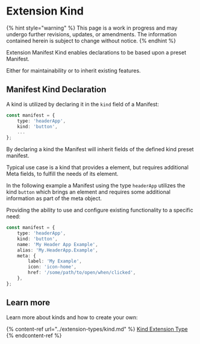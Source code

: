 # Extension Kind

{% hint style="warning" %}
This page is a work in progress and may undergo further revisions, updates, or amendments. The information contained herein is subject to change without notice.
{% endhint %}

Extension Manifest Kind enables declarations to be based upon a preset Manifest.

Either for maintainability or to inherit existing features.

## Manifest Kind Declaration

A kind is utilized by declaring it in the `kind` field of a Manifest:

```typescript
const manifest = {
    type: 'headerApp',
    kind: 'button',
    ...
};
```

By declaring a kind the Manifest will inherit fields of the defined kind preset manifest.

Typical use case is a kind that provides a element, but requires additional Meta fields, to fulfill the needs of its element.

In the following example a Manifest using the type `headerApp` utilizes the kind `button` which brings an element and requires some additional information as part of the meta object.

Providing the ability to use and configure existing functionality to a specific need:

```typescript
const manifest = {
    type: 'headerApp',
    kind: 'button',
    name: 'My Header App Example',
    alias: 'My.HeaderApp.Example',
    meta: {
        label: 'My Example',
        icon: 'icon-home',
        href: '/some/path/to/open/when/clicked',
    },
};
```

## Learn more

Learn more about kinds and how to create your own:

{% content-ref url="../extension-types/kind.md" %}
[Kind Extension Type](../extension-types/kind.md)
{% endcontent-ref %}
